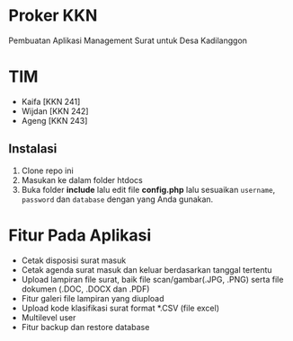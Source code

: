 # Proker KKN

Pembuatan Aplikasi Management Surat untuk Desa Kadilanggon

# TIM

- Kaifa [KKN 241]
- Wijdan [KKN 242]
- Ageng [KKN 243]

## Instalasi

1. Clone repo ini
2. Masukan ke dalam folder htdocs
3. Buka folder **include** lalu edit file **config.php** lalu sesuaikan `username`, `password` dan `database` dengan yang Anda gunakan.

# Fitur Pada Aplikasi

- Cetak disposisi surat masuk
- Cetak agenda surat masuk dan keluar berdasarkan tanggal tertentu
- Upload lampiran file surat, baik file scan/gambar(.JPG, .PNG) serta file dokumen (.DOC, .DOCX dan .PDF)
- Fitur galeri file lampiran yang diupload
- Upload kode klasifikasi surat format \*.CSV (file excel)
- Multilevel user
- Fitur backup dan restore database
